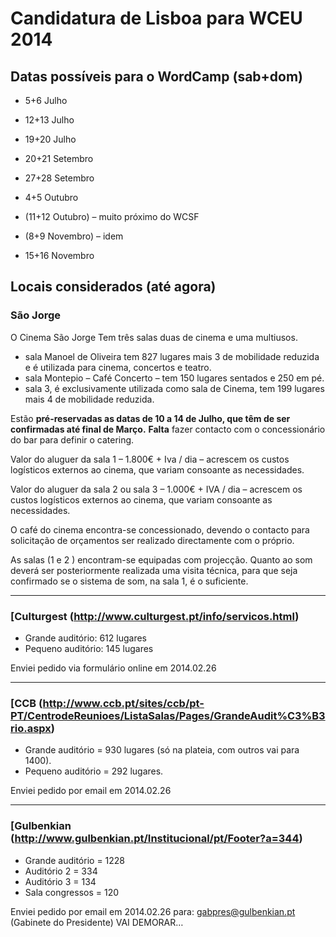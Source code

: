 # Candidatura de Lisboa para WCEU 2014

## Datas possíveis para o WordCamp (sab+dom)

* 5+6 Julho
* 12+13 Julho
* 19+20 Julho

* 20+21 Setembro
* 27+28 Setembro

* 4+5 Outubro
* (11+12 Outubro) – muito próximo do WCSF

* (8+9 Novembro) – idem
* 15+16 Novembro


## Locais considerados (até agora)

### São Jorge
O Cinema São Jorge Tem três salas duas de cinema e uma multiusos.
* sala Manoel de Oliveira tem 827 lugares mais 3 de mobilidade reduzida e é utilizada para cinema, concertos e teatro.
* sala Montepio – Café Concerto – tem 150 lugares sentados e 250 em pé.
* sala 3, é exclusivamente utilizada como sala de Cinema, tem 199 lugares mais 4 de mobilidade reduzida.

Estão **pré-reservadas as datas de 10 a 14 de Julho, que têm de ser confirmadas até final de Março.**
**Falta** fazer contacto com o concessionário do bar para definir o catering.

Valor do aluguer da sala 1 – 1.800€ + Iva / dia – acrescem os custos logísticos externos ao cinema, que variam consoante as necessidades.

Valor do aluguer da sala 2 ou sala 3 – 1.000€ + IVA / dia – acrescem os custos logísticos externos ao cinema, que variam consoante as necessidades.

O café do cinema encontra-se concessionado, devendo o contacto para solicitação de orçamentos ser realizado directamente com o próprio.

As salas (1 e 2 ) encontram-se equipadas com projecção. Quanto ao som deverá ser posteriormente realizada uma visita técnica, para que seja confirmado se o sistema de som, na sala 1, é o suficiente.

---

### [Culturgest (http://www.culturgest.pt/info/servicos.html)
* Grande auditório: 612 lugares
* Pequeno auditório: 145 lugares

Enviei pedido via formulário online em 2014.02.26

---

### [CCB (http://www.ccb.pt/sites/ccb/pt-PT/CentrodeReunioes/ListaSalas/Pages/GrandeAudit%C3%B3rio.aspx)
* Grande auditório = 930 lugares (só na plateia, com outros vai para 1400).
* Pequeno auditório = 292 lugares.

Enviei pedido por email em 2014.02.26

---

### [Gulbenkian (http://www.gulbenkian.pt/Institucional/pt/Footer?a=344)
* Grande auditório = 1228
* Auditório 2 = 334
* Auditório 3 = 134
* Sala congressos = 120

Enviei pedido por email em 2014.02.26 para: gabpres@gulbenkian.pt (Gabinete do Presidente) VAI DEMORAR…